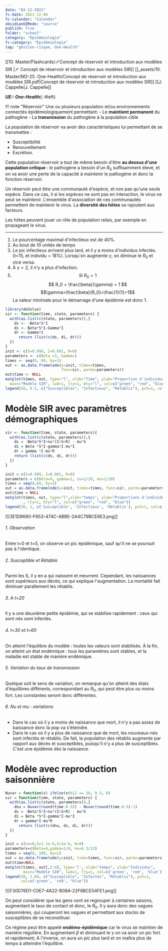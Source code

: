 ```yaml
---
date: "03-12-2021"
fc-date: 2021-12-06
fc-calendar: "Calendar"
obsidianUIMode: "source"
publish: True
folder: "school"
category: "Épidémiologie"
fc-category: "Épidémiologie"
tag: "gestion-risque, One-Health"
---
```

[[10. Master/Flashcards/🩹Concept de réservoir et introduction aux modèles SIR |🩹 Concept de réservoir et introduction aux modèles SIR]]
[[_assets/10. Master/M2-25. One-Health/Concept de réservoir et introduction aux modèles SIR.pdf|Concept de réservoir et introduction aux modèles SIR]]
[[J. Cappelle|J. Cappelle]]

***UE:: One-Health***{: #left}  

!!! note "Réservoir"
	Une ou plusieurs population et/ou environnements connectés épidémiologiquement permettant:
	- Le **maintient permanent** du pathogène
	- La **transmission** du pathogène à la population cible


La population de réservoir va avoir des caractéristiques lui permettant de se transmettre :
- Susceptibilité
- Renouvellement
- Excrétion.

Cette population réservoir a tout de même besoin d'être **au dessus d'une population critique** : le pathogène a besoin d'un $R_0$ suffisamment élevé, et on va avoir une perte de la capacité à maintenir le pathogène et donc la fonction réservoir.

Un réservoir peut être une communauté d'espèce, et non pas qu'une seule espèce.  Dans ce cas, il si les espèces ne sont pas en interaction, le virus ne peut se maintenir. L'ensemble d'association de ces communautés permettent de maintenir le virus. La **diversité des hôtes** se rajoutent aux facteurs.

Les hôtes peuvent jouer un rôle de population relais, par exemple en propageant le virus.


--- 
1. Le pourcentage maximal d'infectieux est de 40%.
2. Au bout de 10 unités de temps
3. Le pic infectieux arrivent plus tard, et il y a moins d'individus infectés. (t=15, et individu = 18%). Lorsqu'on augmente $\gamma$, on diminue le $R_0$ et vice versa. 
4. À $\gamma = 2$, il n'y a plus d'infection.
5. $$ Si\ R_0 =1 $$
$$ R_0 = \frac{\beta}{\gamma} = 1 $$
$$\gamma=\frac{\beta}{R_0}=\frac{1}{1}=1$$
La valeur minimale pour le démarrage d'une épidémie est donc 1.

```R
library(deSolve)
sir <- function(time, state, parameters) {
  with(as.list(c(state, parameters)),{
    ds <- -Beta*S*I
    di <- Beta*S*I-Gamma*I
    dr <- Gamma*I
      return (list(c(ds, di, dr)))  
  })
}
init <- c(S=0.999, I=0.001, R=0)
parameters <- c(Beta =3, Gamma=)
times <- seq(0, 60, by=1)
out <- as.data.frame(ode(y=init, times=times, 
                         func=sir, parms=parameters))
out$time <- NULL
matplot(times, out, type="l", xlab="Time", ylab="Proportion d'individus", 
  main="Modèle SIR", lwd=1, lty=1, bty="l", col=c("green", "red", "blue"))
legend(50, 0.5, c("Susceptibles", "Infectieux", "Rétablis"), pch=1, col=c('Green', 'Red', 'blue'))
```


# Modèle SIR avec paramètres démographiques
```R
sir <- function(time, state, parameters){
  with(as.list(c(state, parameters)),{
    ds = -Beta*S*I+nu*(I+S+R) - mu*S
    di = Beta *S*I-gamma*I-mu*I
    dr = gamma *I-mu*R
    return (list(c(ds, di, dr)))
  })
}

init = c(S=0.999, I=0.001, R=0)
parameters = c(Beta=4, gamma=1, nu=1/20, mu=1/20)
times = seq(0,60, by=1)
out = as.data.frame(ode(y=init, times=times, func=sir, parms=parameters))
out$time = NULL
matplot(times, out, type="l",xlab="temps", ylab="Proportions d'individus", main="Modèle SIR", lwd=1
        , lty=1, bty="l", col=c("green", "red", "blue"))
legend(50, 1, c('Susceptible', 'Infectieux', 'Rétablis'), pch=1, col=c('green', 'red', 'blue'))
```



![[3E1D9690-F653-474C-ABBE-2A4C79BCE6E3.png]]

###### 1. Observation
Entre t=0 et t=5, on observe un pic épidémique, sauf qu'il ne se poursuit pas à l'identique. 

###### 2. Susceptible et Rétablis 

Parmi les S, il y en a qui naissent et meurrent. Cependant, les naissances sont supérieurs aux décès, ce qui explique l'augmentation. La mortalité fait diminuer parallement les rétablis. 

###### 3. A t=20

Il y a une deuxième petite épidémie, qui se stabilise rapidement : ceux qui sont nés sont infectés.

###### 4. t=30 et t=60
On atteint l'équilibre du modèle : toutes les valeurs sont stabilisés. À la fin, on atteint un état endémique : tous les paramètres sont stables, et la maladie est stable de manière endémique. 

###### 5. Variation du taux de transmission

Quelque soit le sens de variation, on remarque qu'on atteint des états d'équilibres différents, correspondant au $R_0$, qui peut être plus ou moins fort. Les constantes seront donc différentes. 

###### 6. Nu et mu : variations
- Dans le cas où il y a  moins de naissance que mort, il n'y a pas assez de baissance donc la pop va s'éteindre.
- Dans le cas où il y a plus de naissance que de mort, les nouveaux-nés sont infectés et rétablis. De fait, la population des rétablis augmente par rapport aux décès et susceptibles, puisqu'il n'y a plus de susceptibles. C'est une épidémie dès la naissance.

# Modèle avec reproduction saisonnière
```R
Nuvar = function(x) ifelse(x%%12 == 10, 0.3, 0)
sir = function(time, state, parameters) {
  with(as.list(c(state, parameters)),{
    dnu = Nuvar(round(time-0.5)) - Nuvar(round(time-0.5)-1)
    ds = -Beta*S*I+nu*(I+S+R) - mu*S
    di = Beta *S*I-gamma*I-mu*I
    dr = gamma*I-mu*R
      return (list(c(dnu, ds, di, dr)))
  })
}

init = c(nu=0,S=1-1e-6,I=1e-6, R=0)
parameters=c(Beta=4,gamma=1/4, mu=0.3/12)
times = seq(0, 100, by=1)
out = as.data.frame(ode(y=init, time=times, func=sir, parms=parameters))
out$time=NULL
matplot(times, out[,2:4], type='l', xlab="temps", ylab="Individus",
        main="Modèle SIR", lwd=1, lty=1, col=c('green', 'red', 'blue'))
legend(50, 1.04, c("Susceptible", "Infectés", "Rétablis"), pch=1, 
       col=c('green', 'red', "blue"))
```


![[F30D76D1-C0E7-4A22-B08A-22F6BCE54FE1.png]]

On peut considérer que les gens vont se regrouper à certaines saisons, augmentant le taux de contact et donc, le $R_0$. 
Il y aura donc des vagues saisonnières, qui couperont les vagues et permettant aux stocks de susceptibles de se reconstituer. 

Ce régime peut être appelé **endémo-épidémique** car le virus se maintien de manière régulière. En augmentant $\beta$ et diminuant le $\gamma$ on va avoir un pic fort et rapidement; A l'inverse, on aura un pic plus tard et on maîtra plus de temps à atteindre l'équilibre.
